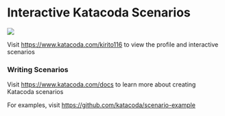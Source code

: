 # Interactive Katacoda Scenarios

[![](http://shields.katacoda.com/katacoda/kirito116/count.svg)](https://www.katacoda.com/kirito116 "Get your profile on Katacoda.com")

Visit https://www.katacoda.com/kirito116 to view the profile and interactive scenarios

### Writing Scenarios
Visit https://www.katacoda.com/docs to learn more about creating Katacoda scenarios

For examples, visit https://github.com/katacoda/scenario-example
